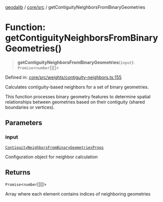[geodalib](../../../modules.md) / [core/src](../index.md) / getContiguityNeighborsFromBinaryGeometries

# Function: getContiguityNeighborsFromBinaryGeometries()

> **getContiguityNeighborsFromBinaryGeometries**(`input`): `Promise`\<`number`[][]\>

Defined in: [core/src/weights/contiguity-neighbors.ts:155](https://github.com/GeoDaCenter/geoda-lib/blob/fd732718ef3d9fb5e87d0aa5ef9ee659a7cf3f31/js/packages/core/src/weights/contiguity-neighbors.ts#L155)

Calculates contiguity-based neighbors for a set of binary geometries.

This function processes binary geometry features to determine spatial relationships
between geometries based on their contiguity (shared boundaries or vertices).

## Parameters

### input

[`ContiguityNeighborsFromBinaryGeometriesProps`](../type-aliases/ContiguityNeighborsFromBinaryGeometriesProps.md)

Configuration object for neighbor calculation

## Returns

`Promise`\<`number`[][]\>

Array where each element contains indices of neighboring geometries
